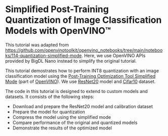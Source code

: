 # Simplified Post-Training Quantization of Image Classification Models with OpenVINO™ 
This tutorial was adapted from https://github.com/openvinotoolkit/openvino_notebooks/tree/main/notebooks/114-quantization-simplified-mode. Here, we use OpenVINO APIs provided by BigDL Nano instead to simplify the original tutorial.

This tutorial demostrates how to perform INT8 quantization with an image classification model using the [Post-Training Optimization
Tool Simplified Mode](https://docs.openvino.ai/latest/pot_docs_simplified_mode.html) (part of [OpenVINO](https://docs.openvino.ai/)). We use [ResNet20](https://github.com/chenyaofo/pytorch-cifar-models/blob/master/pytorch_cifar_models/resnet.py) model and [Cifar10](http://pytorch.org/vision/main/generated/torchvision.datasets.CIFAR10.html) dataset.

The code in this tutorial is designed to extend to custom models and datasets. It consists of the following steps:
- Download and prepare the ResNet20 model and calibration dataset
- Prepare the model for quantization
- Compress the model using the simplified mode
- Compare performance of the original and quantized models
- Demonstrate the results of the optimized model
